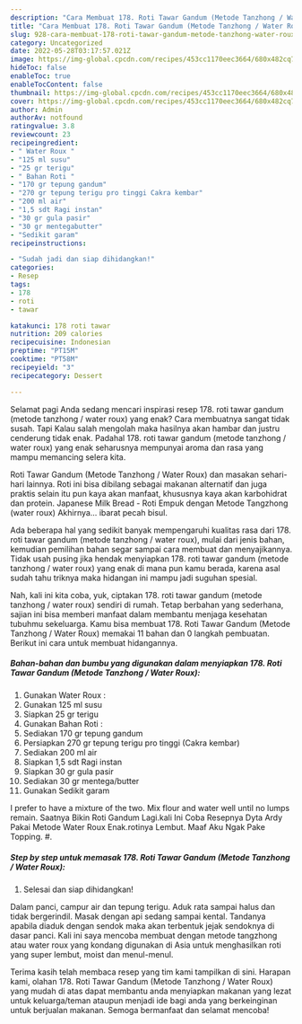 ```yaml
---
description: "Cara Membuat 178. Roti Tawar Gandum (Metode Tanzhong / Water Roux) yang Menggugah Selera, Buat Buka Puasa Bikin Ngiler"
title: "Cara Membuat 178. Roti Tawar Gandum (Metode Tanzhong / Water Roux) yang Menggugah Selera, Buat Buka Puasa Bikin Ngiler"
slug: 928-cara-membuat-178-roti-tawar-gandum-metode-tanzhong-water-roux-yang-menggugah-selera-buat-buka-puasa-bikin-ngiler
category: Uncategorized
date: 2022-05-28T03:17:57.021Z
image: https://img-global.cpcdn.com/recipes/453cc1170eec3664/680x482cq70/178-roti-tawar-gandum-metode-tanzhong-water-roux-foto-resep-utama.jpg
hideToc: false
enableToc: true
enableTocContent: false
thumbnail: https://img-global.cpcdn.com/recipes/453cc1170eec3664/680x482cq70/178-roti-tawar-gandum-metode-tanzhong-water-roux-foto-resep-utama.jpg
cover: https://img-global.cpcdn.com/recipes/453cc1170eec3664/680x482cq70/178-roti-tawar-gandum-metode-tanzhong-water-roux-foto-resep-utama.jpg
author: Admin
authorAv: notfound
ratingvalue: 3.8
reviewcount: 23
recipeingredient:
- " Water Roux "
- "125 ml susu"
- "25 gr terigu"
- " Bahan Roti "
- "170 gr tepung gandum"
- "270 gr tepung terigu pro tinggi Cakra kembar"
- "200 ml air"
- "1,5 sdt Ragi instan"
- "30 gr gula pasir"
- "30 gr mentegabutter"
- "Sedikit garam"
recipeinstructions:

- "Sudah jadi dan siap dihidangkan!"
categories:
- Resep
tags:
- 178
- roti
- tawar

katakunci: 178 roti tawar 
nutrition: 209 calories
recipecuisine: Indonesian
preptime: "PT15M"
cooktime: "PT58M"
recipeyield: "3"
recipecategory: Dessert

---
```



Selamat pagi Anda sedang mencari inspirasi resep 178. roti tawar gandum (metode tanzhong / water roux) yang enak? Cara membuatnya sangat tidak susah. Tapi Kalau salah mengolah maka hasilnya akan hambar dan justru cenderung tidak enak. Padahal 178. roti tawar gandum (metode tanzhong / water roux) yang enak seharusnya mempunyai aroma dan rasa yang mampu memancing selera kita.


Roti Tawar Gandum (Metode Tanzhong / Water Roux) dan masakan sehari-hari lainnya. Roti ini bisa dibilang sebagai makanan alternatif dan juga praktis selain itu pun kaya akan manfaat, khususnya kaya akan karbohidrat dan protein. Japanese Milk Bread - Roti Empuk dengan Metode Tangzhong (water roux) Akhirnya… ibarat pecah bisul.

Ada beberapa hal yang sedikit banyak mempengaruhi kualitas rasa dari 178. roti tawar gandum (metode tanzhong / water roux), mulai dari jenis bahan, kemudian pemilihan bahan segar sampai cara membuat dan menyajikannya. Tidak usah pusing jika hendak menyiapkan 178. roti tawar gandum (metode tanzhong / water roux) yang enak di mana pun kamu berada, karena asal sudah tahu triknya maka hidangan ini mampu jadi suguhan spesial.


Nah, kali ini kita coba, yuk, ciptakan 178. roti tawar gandum (metode tanzhong / water roux) sendiri di rumah. Tetap berbahan yang sederhana, sajian ini bisa memberi manfaat dalam membantu menjaga kesehatan tubuhmu sekeluarga. Kamu bisa membuat 178. Roti Tawar Gandum (Metode Tanzhong / Water Roux) memakai 11 bahan dan 0 langkah pembuatan. Berikut ini cara untuk membuat hidangannya.

<!--inarticleads1-->

##### Bahan-bahan dan bumbu yang digunakan dalam menyiapkan 178. Roti Tawar Gandum (Metode Tanzhong / Water Roux):

1. Gunakan  Water Roux :
1. Gunakan 125 ml susu
1. Siapkan 25 gr terigu
1. Gunakan  Bahan Roti :
1. Sediakan 170 gr tepung gandum
1. Persiapkan 270 gr tepung terigu pro tinggi (Cakra kembar)
1. Sediakan 200 ml air
1. Siapkan 1,5 sdt Ragi instan
1. Siapkan 30 gr gula pasir
1. Sediakan 30 gr mentega/butter
1. Gunakan Sedikit garam


I prefer to have a mixture of the two. Mix flour and water well until no lumps remain. Saatnya Bikin Roti Gandum Lagi.kali Ini Coba Resepnya Dyta Ardy Pakai Metode Water Roux Enak.rotinya Lembut. Maaf Aku Ngak Pake Topping. #. 

<!--inarticleads2-->

##### Step by step untuk memasak 178. Roti Tawar Gandum (Metode Tanzhong / Water Roux):


1. Selesai dan siap dihidangkan!

Dalam panci, campur air dan tepung terigu. Aduk rata sampai halus dan tidak bergerindil. Masak dengan api sedang sampai kental. Tandanya apabila diaduk dengan sendok maka akan terbentuk jejak sendoknya di dasar panci. Kali ini saya mencoba membuat dengan metode tangzhong atau water roux yang kondang digunakan di Asia untuk menghasilkan roti yang super lembut, moist dan menul-menul. 

Terima kasih telah membaca resep yang tim kami tampilkan di sini. Harapan kami, olahan 178. Roti Tawar Gandum (Metode Tanzhong / Water Roux) yang mudah di atas dapat membantu anda menyiapkan makanan yang lezat untuk keluarga/teman ataupun menjadi ide bagi anda yang berkeinginan untuk berjualan makanan. Semoga bermanfaat dan selamat mencoba!
